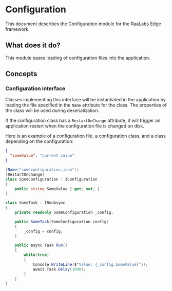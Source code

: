 # Configuration
This document describes the Configuration module for the RaaLabs Edge framework.

## What does it do?
This module eases loading of configuration files into the application.

## Concepts

### Configuration interface
Classes implementing this interface will be instantiated in the application by loading
the file specified in the `Name` attribute for the class. The properties of the class
will be used during deserialization.

If the configuration class has a `RestartOnChange` attribute, it will trigger an
application restart when the configuration file is changed on disk.

Here is an example of a configuration file, a configuration class, and a class
depending on the configuration:

```json
{
  "someValue": "current value"
}
```

```csharp
[Name("someconfiguration.json")]
[RestartOnChange]
class SomeConfiguration : IConfiguration
{
    public string SomeValue { get; set; }
}

class SomeTask : IRunAsync
{
    private readonly SomeConfiguration _config;

    public SomeTask(SomeConfiguration config)
    {
        _config = config;
    }

    public async Task Run()
    {
        while(true)
        {
            Console.WriteLine($"Value: {_config.SomeValue}"});
            await Task.Delay(1000);
        }
    }
}
```